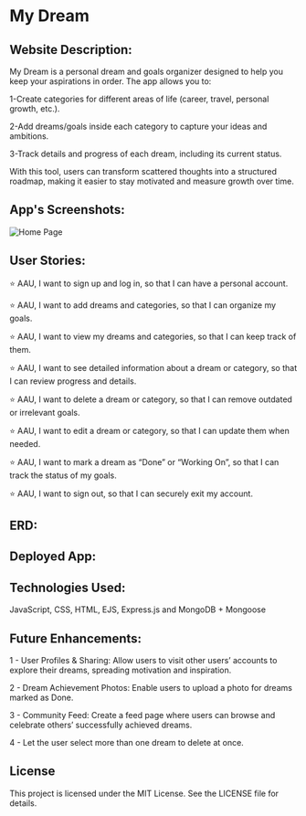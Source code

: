 # My Dream

## Website Description:

<p> My Dream is a personal dream and goals organizer designed to help you keep your aspirations in order. The app allows you to:

1-Create categories for different areas of life (career, travel, personal growth, etc.).

2-Add dreams/goals inside each category to capture your ideas and ambitions.

3-Track details and progress of each dream, including its current status.

With this tool, users can transform scattered thoughts into a structured roadmap, making it easier to stay motivated and measure growth over time.</p>

## App's Screenshots:
![Home Page](https://i.imgur.com/vE7piYv.png)

##  User Stories:

⭐ AAU, I want to sign up and log in, so that I can have a personal account.<br>

⭐ AAU, I want to add dreams and categories, so that I can organize my goals.<br>

⭐ AAU, I want to view my dreams and categories, so that I can keep track of them.<br>

⭐ AAU, I want to see detailed information about a dream or category, so that I can review progress and details.<br>

⭐ AAU, I want to delete a dream or category, so that I can remove outdated or irrelevant goals.<br>

⭐ AAU, I want to edit a dream or category, so that I can update them when needed.<br>

⭐ AAU, I want to mark a dream as “Done” or “Working On”, so that I can track the status of my goals.<br>

⭐ AAU, I want to sign out, so that I can securely exit my account.<br>

##  ERD:



## Deployed App:

## Technologies Used: 
JavaScript, CSS, HTML, EJS, Express.js and MongoDB + Mongoose<br>

## Future Enhancements:


1 - User Profiles & Sharing: Allow users to visit other users’ accounts to explore their dreams, spreading motivation and inspiration.<br>

2 - Dream Achievement Photos: Enable users to upload a photo for dreams marked as Done.<br>

3 - Community Feed: Create a feed page where users can browse and celebrate others’ successfully achieved dreams.<br>

4 - Let the user select more than one dream to delete at once.<br>


## License
This project is licensed under the MIT License. See the LICENSE file for details.


